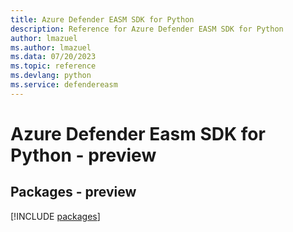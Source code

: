 ```yaml
---
title: Azure Defender EASM SDK for Python
description: Reference for Azure Defender EASM SDK for Python
author: lmazuel
ms.author: lmazuel
ms.data: 07/20/2023
ms.topic: reference
ms.devlang: python
ms.service: defendereasm
---
```

# Azure Defender Easm SDK for Python - preview
## Packages - preview
[!INCLUDE [packages](defender-easm-index.md)]
